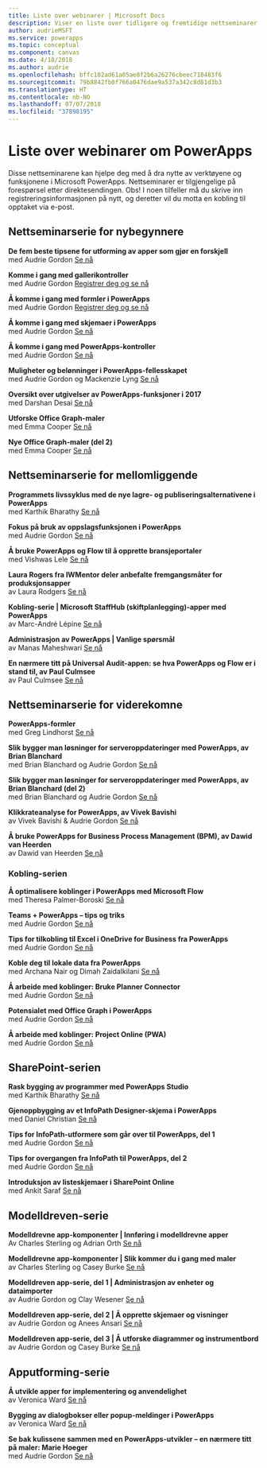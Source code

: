 ```yaml
---
title: Liste over webinarer | Microsoft Docs
description: Viser en liste over tidligere og fremtidige nettseminarer, inkludert klokkeslett/dato og hvilke emner som tas opp.
author: audrieMSFT
ms.service: powerapps
ms.topic: conceptual
ms.component: canvas
ms.date: 4/18/2018
ms.author: audrie
ms.openlocfilehash: bffc102ad61a05ae8f2b6a26276cbeec718483f6
ms.sourcegitcommit: 79b8842fb0f766a0476dae9a537a342c8d81d3b3
ms.translationtype: HT
ms.contentlocale: nb-NO
ms.lasthandoff: 07/07/2018
ms.locfileid: "37898195"
---
```

# <a name="powerapps-webinar-listing"></a>Liste over webinarer om PowerApps #
Disse nettseminarene kan hjelpe deg med å dra nytte av verktøyene og funksjonene i Microsoft PowerApps. Nettseminarer er tilgjengelige på forespørsel etter direktesendingen. Obs! I noen tilfeller må du skrive inn registreringsinformasjonen på nytt, og deretter vil du motta en kobling til opptaket via e-post. 

## <a name="beginner-webinar-series"></a>Nettseminarserie for nybegynnere ##
**De fem beste tipsene for utforming av apper som gjør en forskjell**
<br>med Audrie Gordon [Se nå](https://powerusers.microsoft.com/t5/Live-Events-and-Webinars/Top-5-tips-for-designing-and-building-PowerApps-that-mean/m-p/116843)

**Komme i gang med gallerikontroller**
<br>med Audrie Gordon [Registrer deg og se nå](https://info.microsoft.com/US-EAD-WBNR-FY17-02Feb-28-GettingStartedwithPowerAppsGalleries300759_01Registration-ForminBody.html)

**Å komme i gang med formler i PowerApps**
<br>med Audrie Gordon [Registrer deg og se nå](https://info.microsoft.com/US-EAD-WBNR-FY17-03Mar-14-GettingStartedwithPowerAppsFormulas300770_01Registration-ForminBody.html)

**Å komme i gang med skjemaer i PowerApps**
<br>med Audrie Gordon [Se nå](https://powerusers.microsoft.com/t5/Live-Events-and-Webinars/Getting-Started-with-PowerApp-Forms/m-p/116842)

**Å komme i gang med PowerApps-kontroller**
<br>med Audrie Gordon [Se nå](https://powerusers.microsoft.com/t5/Live-Events-and-Webinars/Introduction-to-PowerApps-Controls/m-p/116844)

**Muligheter og belønninger i PowerApps-fellesskapet**
<br> med Audrie Gordon og Mackenzie Lyng [Se nå](https://powerusers.microsoft.com/t5/Live-Events-and-Webinars/PowerApps-Community-Opportunities-and-Rewards/m-p/116856)

**Oversikt over utgivelser av PowerApps-funksjoner i 2017**
<br>med Darshan Desai [Se nå](https://powerusers.microsoft.com/t5/Live-Events-and-Webinars/Overview-of-PowerApps-Feature-Releases-for-2017/m-p/116858)

**Utforske Office Graph-maler**
<br>med Emma Cooper [Se nå](https://powerusers.microsoft.com/t5/Live-Events-and-Webinars/Getting-Started-New-Office-Graph-Templates-Part-1-by-Emma-Cooper/m-p/81860)

**Nye Office Graph-maler (del 2)**
<br>med Emma Cooper [Se nå](https://powerusers.microsoft.com/t5/Live-Events-and-Webinars/Getting-Started-New-Office-Graph-Templates-Part-2-by-Emma-Cooper/m-p/116840)

## <a name="intermediate-webinar-series"></a>Nettseminarserie for mellomliggende ##
**Programmets livssyklus med de nye lagre- og publiseringsalternativene i PowerApps**
<br>med Karthik Bharathy [Se nå](https://powerusers.microsoft.com/t5/Live-Events-and-Webinars/Application-LIfecycle-with-the-new-Save-and-publish-options-in/m-p/116860)

**Fokus på bruk av oppslagsfunksjonen i PowerApps**
<br>med Audrie Gordon [Se nå](https://powerusers.microsoft.com/t5/Live-Events-and-Webinars/PowerApps-Focus-on-Using-the-Lookup-Function/m-p/116866)

**Å bruke PowerApps og Flow til å opprette bransjeportaler**
<br>med Vishwas Lele [Se nå](https://powerusers.microsoft.com/t5/Live-Events-and-Webinars/Using-PowerApps-and-Flow-to-create-Line-of-Business-portals-by/m-p/116869)

**Laura Rogers fra IWMentor deler anbefalte fremgangsmåter for produksjonsapper**
<br>av Laura Rodgers [Se nå](https://powerusers.microsoft.com/t5/Live-Events-and-Webinars/Laura-Rogers-from-IWMentor-Shares-Best-Practices-for-Production/m-p/116871)

**Kobling-serie | Microsoft StaffHub (skiftplanlegging)-apper med PowerApps**
<br>av Marc-André Lépine [Se nå](https://powerusers.microsoft.com/t5/Live-Events-and-Webinars/Connector-Series-Shift-Scheduling-Apps-with-PowerApps-StaffHub/m-p/122036)

**Administrasjon av PowerApps | Vanlige spørsmål**
<br>av Manas Maheshwari [Se nå](https://powerusers.microsoft.com/t5/Live-Events-and-Webinars/PowerApps-Administration-FAQ/m-p/127369#M44)

**En nærmere titt på Universal Audit-appen: se hva PowerApps og Flow er i stand til, av Paul Culmsee**
<br>av Paul Culmsee [Se nå](https://powerusers.microsoft.com/t5/Live-Events-and-Webinars/Inside-the-Universal-Audit-App-See-what-PowerApps-and-Flow-are/m-p/127370#M45)

## <a name="advanced-webinar-series"></a>Nettseminarserie for viderekomne ##
**PowerApps-formler**
<br>med Greg Lindhorst [Se nå](https://powerusers.microsoft.com/t5/Live-Events-and-Webinars/Deep-dive-on-formulas-by-Greg-Lindhorst/m-p/116899)

**Slik bygger man løsninger for serveroppdateringer med PowerApps, av Brian Blanchard**
<br>med Brian Blanchard og Audrie Gordon [Se nå](https://powerusers.microsoft.com/t5/Live-Events-and-Webinars/Building-Server-Patching-Solutions-with-PowerApps-by-Brian/m-p/116901)

**Slik bygger man løsninger for serveroppdateringer med PowerApps, av Brian Blanchard (del 2)**
<br>med Brian Blanchard og Audrie Gordon [Se nå](https://powerusers.microsoft.com/t5/Live-Events-and-Webinars/Building-Server-Patching-Solutions-with-PowerApps-by-Brian/m-p/116902)

**Klikkrateanalyse for PowerApps, av Vivek Bavishi**
<br>av Vivek Bavishi & Audrie Gordon [Se nå](https://powerusers.microsoft.com/t5/Live-Events-and-Webinars/Click-Through-PowerApps-Analytics-by-Vivek-Bavishi/m-p/116906)

 **Å bruke PowerApps for Business Process Management (BPM), av Dawid van Heerden**
<br>av Dawid van Heerden [Se nå](https://powerusers.microsoft.com/t5/Live-Events-and-Webinars/Using-PowerApps-and-Flow-for-Business-Process-Management/m-p/116907)

### <a name="connector-series"></a>Kobling-serien ###
**Å optimalisere koblinger i PowerApps med Microsoft Flow**
<br>med Theresa Palmer-Boroski [Se nå](https://powerusers.microsoft.com/t5/Live-Events-and-Webinars/Optimizing-Connectors-in-PowerApps-and-Microsoft-Flow-by-Theresa/m-p/116874)

**Teams + PowerApps – tips og triks**
<br>med Audrie Gordon [Se nå](https://powerusers.microsoft.com/t5/Live-Events-and-Webinars/Teams-PowerApps-Tips-and-Tricks/m-p/116846)

**Tips for tilkobling til Excel i OneDrive for Business fra PowerApps**
<br>med Audrie Gordon [Se nå](https://powerusers.microsoft.com/t5/Live-Events-and-Webinars/Pro-tips-for-connecting-to-Excel-from-PowerApps-by-Audrie-Gordon/m-p/116881)

**Koble deg til lokale data fra PowerApps**
<br>med Archana Nair og Dimah Zaidalkilani [Se nå](https://powerusers.microsoft.com/t5/Live-Events-and-Webinars/Connecting-to-On-Premises-Data-from-PowerApps/m-p/116885)

**Å arbeide med koblinger: Bruke Planner Connector**
<br> med Audrie Gordon [Se nå](https://powerusers.microsoft.com/t5/Live-Events-and-Webinars/Using-the-Planner-Connector/m-p/116886)

**Potensialet med Office Graph i PowerApps**
<br>med Audrie Gordon [Se nå](https://powerusers.microsoft.com/t5/Live-Events-and-Webinars/The-Power-of-Office-Graph-with-PowerApps/m-p/116888)

**Å arbeide med koblinger: Project Online (PWA)**
<br>med Audrie Gordon [Se nå](https://powerusers.microsoft.com/t5/Live-Events-and-Webinars/Connecting-to-Project-Online-PWA/m-p/116889)

## <a name="sharepoint-series"></a>SharePoint-serien ##
**Rask bygging av programmer med PowerApps Studio**
<br>med Karthik Bharathy [Se nå](https://powerusers.microsoft.com/t5/Live-Events-and-Webinars/Rapidly-build-applications-with-PowerApps-Studio/m-p/116849)

**Gjenoppbygging av et InfoPath Designer-skjema i PowerApps**
<br>med Daniel Christian [Se nå](https://powerusers.microsoft.com/t5/Live-Events-and-Webinars/Rebuilding-an-InfoPath-Designer-Form/m-p/116909)

**Tips for InfoPath-utformere som går over til PowerApps, del 1**
<br>med Audrie Gordon [Se nå](https://powerusers.microsoft.com/t5/Live-Events-and-Webinars/Tips-for-InfoPath-Designers-Transitioning-to-PowerApps-Part-1/m-p/116910)

**Tips for overgangen fra InfoPath til PowerApps, del 2**
<br>med Audrie Gordon [Se nå](https://powerusers.microsoft.com/t5/Live-Events-and-Webinars/Tips-for-InfoPath-Designers-Transitioning-to-PowerApps-Part-2/m-p/116912)

**Introduksjon av listeskjemaer i SharePoint Online**
<br>med Ankit Saraf [Se nå](https://powerusers.microsoft.com/t5/Live-Events-and-Webinars/Introducing-List-Forms-in-SharePoint-Online/m-p/116916)

## <a name="model-driven-series"></a>Modelldreven-serie ##
**Modelldrevne app-komponenter | Innføring i modelldrevne apper**
<br>Av Charles Sterling og Adrian Orth [Se nå](https://powerusers.microsoft.com/t5/Live-Events-and-Webinars/Model-Driven-App-Series-Introduction-to-Model-Driven-Apps/m-p/116820)

**Modelldrevne app-komponenter | Slik kommer du i gang med maler**
<br>av Charles Sterling og Casey Burke [Se nå](https://powerusers.microsoft.com/t5/Live-Events-and-Webinars/Understanding-Model-Driven-App-Templates/m-p/116833)

**Modelldreven app-serie, del 1 | Administrasjon av enheter og dataimporter**
<br>av Audrie Gordon og Clay Wesener [Se nå](https://powerusers.microsoft.com/t5/Live-Events-and-Webinars/Model-Driven-App-Components-Part-1-Managing-Entities-and-Data/m-p/116837)

**Modelldreven app-serie, del 2 | Å opprette skjemaer og visninger**
<br>av Audrie Gordon og Anees Ansari [Se nå](https://powerusers.microsoft.com/t5/Live-Events-and-Webinars/Model-Driven-App-Components-Part-2-Creating-Forms-and-Views-with/m-p/116838)

**Modelldreven app-serie, del 3 | Å utforske diagrammer og instrumentbord**
<br>av Audrie Gordon og Casey Burke [Se nå](https://powerusers.microsoft.com/t5/Live-Events-and-Webinars/Model-Driven-App-Components-Part-3-Exploring-Charts-and/m-p/119732)

## <a name="app-designer-series"></a>Apputforming-serie ##
**Å utvikle apper for implementering og anvendelighet**
<br>av Veronica Ward [Se nå](https://powerusers.microsoft.com/t5/Live-Events-and-Webinars/Building-Apps-for-Adoption-and-Usability-with-Veronica-Ward/m-p/117625#M38)

**Bygging av dialogbokser eller popup-meldinger i PowerApps**
<br>av Veronica Ward [Se nå](https://powerusers.microsoft.com/t5/Live-Events-and-Webinars/Building-Dialogs-in-PowerApps-by-Veronica-Ward/m-p/117627#M39)

**Se bak kulissene sammen med en PowerApps-utvikler – en nærmere titt på maler: Marie Hoeger**
<br>med Audrie Gordon [Se nå](https://powerusers.microsoft.com/t5/Live-Events-and-Webinars/Developer-Intro-and-Discussing-Templates/m-p/116848)
